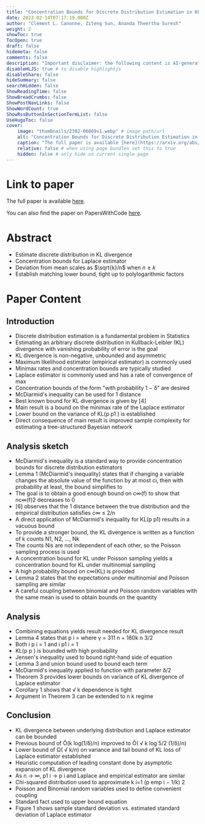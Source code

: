 ```yaml
---
title: "Concentration Bounds for Discrete Distribution Estimation in KL Divergence"
date: 2023-02-14T07:17:19.000Z
author: "Clément L. Canonne, Ziteng Sun, Ananda Theertha Suresh"
weight: 2
showToc: true
TocOpen: true
draft: false
hidemeta: false
comments: false
description: "Important disclaimer: the following content is AI-generated, please make sure to fact check the presented information by reading the full paper."
disableHLJS: true # to disable highlightjs
disableShare: false
hideSummary: false
searchHidden: false
ShowReadingTime: false
ShowBreadCrumbs: false
ShowPostNavLinks: false
ShowWordCount: true
ShowRssButtonInSectionTermList: false
UseHugoToc: false
cover:
    image: "thumbnails/2302-06869v1.webp" # image path/url
    alt: "Concentration Bounds for Discrete Distribution Estimation in KL Divergence" # alt text
    caption: "The full paper is available [here](https://arxiv.org/abs/2302.06869)." # display caption under cover
    relative: false # when using page bundles set this to true
    hidden: false # only hide on current single page
---
```


# Link to paper
The full paper is available [here](https://arxiv.org/abs/2302.06869).

You can also find the paper on PapersWithCode [here](https://paperswithcode.com/paper/concentration-bounds-for-discrete).

# Abstract
- Estimate discrete distribution in KL divergence
- Concentration bounds for Laplace estimator
- Deviation from mean scales as $\sqrt{k}/n$ when $n \ge k$
- Establish matching lower bound, tight up to polylogarithmic factors

# Paper Content

## Introduction
- Discrete distribution estimation is a fundamental problem in Statistics
- Estimating an arbitrary discrete distribution in Kullback-Leibler (KL) divergence with vanishing probability of error is the goal
- KL divergence is non-negative, unbounded and asymmetric
- Maximum likelihood estimator (empirical estimator) is commonly used
- Minimax rates and concentration bounds are typically studied
- Laplace estimator is commonly used and has a rate of convergence of max
- Concentration bounds of the form "with probability 1 − δ" are desired
- McDiarmid's inequality can be used for 1 distance
- Best known bound for KL divergence is given by [4]
- Main result is a bound on the minimax rate of the Laplace estimator
- Lower bound on the variance of KL(p p1 ) is established
- Direct consequence of main result is improved sample complexity for estimating a tree-structured Bayesian network

## Analysis sketch
- McDiarmid's inequality is a standard way to provide concentration bounds for discrete distribution estimators
- Lemma 1 (McDiarmid's inequality) states that if changing a variable changes the absolute value of the function by at most ci, then with probability at least, the bound simplifies to
- The goal is to obtain a good enough bound on c∞(f) to show that nc∞(f)2 decreases to 0
- [6] observes that the 1 distance between the true distribution and the empirical distribution satisfies c∞ ≤ 2/n
- A direct application of McDiarmid's inequality for KL(p p1) results in a vacuous bound
- To provide a stronger bound, the KL divergence is written as a function of k counts N1, N2, ..., Nk
- The counts Nis are not independent of each other, so the Poisson sampling process is used
- A concentration bound for KL under Poisson sampling yields a concentration bound for KL under multinomial sampling
- A high probability bound on c∞(KL) is provided
- Lemma 2 states that the expectations under multinomial and Poisson sampling are similar
- A careful coupling between binomial and Poisson random variables with the same mean is used to obtain bounds on the quantity

## Analysis
- Combining equations yields result needed for KL divergence result
- Lemma 4 states that p i = where γ = 311 n + 160k n 3/2
- Both i p i = 1 and i p1 i = 1
- KL(p p ) is bounded with high probability
- Jensen's inequality used to bound right-hand side of equation
- Lemma 3 and union bound used to bound each term
- McDiarmid's inequality applied to function with parameter δ/2
- Theorem 3 provides lower bounds on variance of KL divergence of Laplace estimator
- Corollary 1 shows that √ k dependence is tight
- Argument in Theorem 3 can be extended to n k regime

## Conclusion
- KL divergence between underlying distribution and Laplace estimator can be bounded
- Previous bound of Õ(k log(1/δ)/n) improved to Õ( √ k log 5/2 (1/δ)/n)
- Lower bound of Ω( √ k/n) on variance and tail bound of KL loss of Laplace estimator established
- Heuristic computation of leading constant done by asymptotic expansion of KL divergence
- As n → ∞, p1 i → p i and Laplace and empirical estimator are similar
- Chi-squared distribution used to approximate k i=1 (p emp i − 1/k) 2
- Poisson and Binomial random variables used to define convenient coupling
- Standard fact used to upper bound equation
- Figure 1 shows sample standard deviation vs. estimated standard deviation of Laplace estimator
